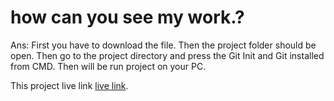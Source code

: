 # how can you see my work.?
Ans: First you have to download the file. Then the project folder should be open. Then go to the project directory and press the Git Init and Git installed from CMD. Then will be run project on your PC.

This project live link [live link](https://digipllus.netlify.app/).
